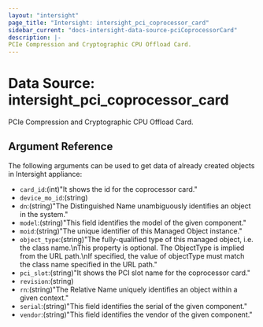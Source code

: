 ```yaml
---
layout: "intersight"
page_title: "Intersight: intersight_pci_coprocessor_card"
sidebar_current: "docs-intersight-data-source-pciCoprocessorCard"
description: |-
PCIe Compression and Cryptographic CPU Offload Card.
---
```


# Data Source: intersight_pci_coprocessor_card
PCIe Compression and Cryptographic CPU Offload Card.
## Argument Reference
The following arguments can be used to get data of already created objects in Intersight appliance:
* `card_id`:(int)"It shows the id for the coprocessor card."
* `device_mo_id`:(string)
* `dn`:(string)"The Distinguished Name unambiguously identifies an object in the system."
* `model`:(string)"This field identifies the model of the given component."
* `moid`:(string)"The unique identifier of this Managed Object instance."
* `object_type`:(string)"The fully-qualified type of this managed object, i.e. the class name.\nThis property is optional. The ObjectType is implied from the URL path.\nIf specified, the value of objectType must match the class name specified in the URL path."
* `pci_slot`:(string)"It shows the PCI slot name for the coprocessor card."
* `revision`:(string)
* `rn`:(string)"The Relative Name uniquely identifies an object within a given context."
* `serial`:(string)"This field identifies the serial of the given component."
* `vendor`:(string)"This field identifies the vendor of the given component."
